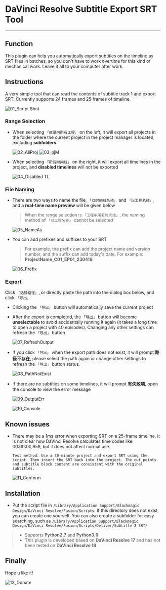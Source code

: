 # DaVinci Resolve Subtitle Export SRT Tool
___
## Function
This plugin can help you automatically export subtitles on the timeline as SRT files in batches, so you don't have to work overtime for this kind of mechanical work. Leave it all to your computer after work.
## Instructions
A very simple tool that can read the contents of subtitle track 1 and export SRT. Currently supports 24 frames and 25 frames of timeline.
    
![01_Script Shot](assets/01_Script%20Shot.png)

### Range Selection
* When selecting `「目录内所有工程」` on the left, it will export all projects in the folder where the current project in the project manager is located, excluding **subfolders**

    ![02_AllProj](assets/02_AllProj.png)
    ![03_pjM](assets/03_pjM.png)

* When selecting `「所有时间线」` on the right, it will export all timelines in the project, and **disabled timelines** will not be exported

    ![04_Disabled TL](assets/04_Disabled%20TL.png)

### File Naming
* There are two ways to name the file, `「以时间线名称」` and `「以工程名称」`, and a **real-time name preview** will be given below
    > When the range selection is `「工程中所有时间线」`, the naming method of `「以工程名称」` cannot be selected

    ![05_NameAs](assets/05_NameAs.png)

* You can add prefixes and suffixes to your SRT
    > For example, the prefix can add the project name and version number, and the suffix can add today's date. For example: **ProjectName_C01_EP01_230416**
    
    ![06_Prefix](assets/06_Prefix.png)

### Export
Click `「选择路径」`, or directly paste the path into the dialog box below, and click `「导出」`
* Clicking the `「导出」` button will automatically save the current project
* After the export is completed, the `「导出」` button will become **unselectable** to avoid accidentally running it again (it takes a long time to open a project with 40 episodes). Changing any other settings can refresh the `「导出」` button

    ![07_RefreshOutput](assets/07_RefreshOutput.gif)

* If you click `「导出」` when the export path does not exist, it will prompt **路径不存在**, please select the path again or change other settings to refresh the `「导出」` button status.

    ![08_PathNotExist](assets/08_PathNotExist.gif)

* If there are no subtitles on some timelines, it will prompt **有失败项**, open the console to view the error message

    ![09_OutputErr](assets/09_OutputErr.png)

    ![10_Console](assets/10_Console.png)



## Known issues
* There may be a 1ms error when exporting SRT on a 25-frame timeline. It is not clear how DaVinci Resolve calculates time codes like 00:00:00,959, but it does not affect normal use.

    `Test method: Use a 30-minute project and export SRT using the script. Then insert the SRT back into the project. The cut points and subtitle block content are consistent with the original subtitles.`
    
    ![11_Conform](assets/11_Conform.png)

## Installation
* Put the script file in `/Library/Application Support/Blackmagic Design/DaVinci Resolve/Fusion/Scripts`. If this directory does not exist, you can create one yourself. You can also create a subfolder for easy searching, such as `/Library/Application Support/Blackmagic Design/DaVinci Resolve/Fusion/Scripts/Deliver/Subtitle 2 SRT/`
> * Supports **Python2.7** and **Python3.6**
> * This plugin is developed based on **DaVinci Resolve 17** and has not been tested on **DaVinci Resolve 18**
## Finally
Hope u like it!

![12_Donate](assets/12_Donate.jpg)


